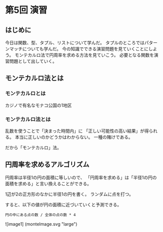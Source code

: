 第5回 演習
==========

はじめに
--------

今日は関数、型、タプル、リストについて学んだ。
タプルのところではパターンマッチについても学んだ。
今の知識でできる演習問題を見ていくことにしよう。
モンテカルロ法で円周率を求める方法を見ていこう。
必要となる関数を演習問題として出していく。

モンテカルロ法とは
------------------

### モンテカルロとは

カジノで有名なモナコ公国の1地区

### モンテカルロ法とは

乱数を使うことで「決まった時間内」に
「正しい可能性の高い結果」が得られる。
本当に正しいのかどうかはわからない。
一種の賭けである。

だから「モンテカルロ」法。

円周率を求めるアルゴリズム
--------------------------

円周率は半径1の円の面積に等しいので、
「円周率を求める」は「半径1の円の面積を求める」と言い換えることができる。

1辺が2の正方形のなかに半径1の円を書く。
ランダムに点を打つ。

すると、以下の値が円の面積に近づいていくと予測できる。

    円の中にある点の数 / 全体の点の数 * 4

![image1] (monteImage.svg "large")
